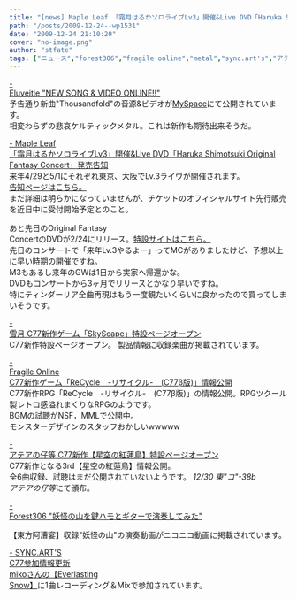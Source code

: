 ```yaml
---
title: "[news] Maple Leaf 「霜月はるかソロライブLv3」開催&Live DVD「Haruka Shimotsuki Original Fantasy Concert」発売告知"
path: "/posts/2009-12-24--wp1531"
date: "2009-12-24 21:10:20"
cover: "no-image.png"
author: "stfate"
tags: ["ニュース","forest306","fragile online","metal","sync.art's","アテアの仔等","雪月","霜月はるか"]
---
```


<style type="text/css">
<!--
p {white-space: pre-wrap};
-->
</style>

<a  href="http://www.eluveitie.ch/en/?view=news" target="_blank">- Eluveitie "NEW SONG & VIDEO ONLINE!!"</a>
予告通り新曲"Thousandfold"の音源&ビデオが<a href="http://www.myspace.com/eluveitie">MySpace</a>にて公開されています。
相変わらずの悲哀ケルティックメタル。これは新作も期待出来そうだ。

<a  href="http://shimotsukin.com/" target="_blank">- Maple Leaf 「霜月はるかソロライブLv3」開催&Live DVD「Haruka Shimotsuki Original Fantasy Concert」発売告知</a>
来年4/29と5/1にそれぞれ東京、大阪でLv.3ライヴが開催されます。
<a href="http://shimotsukin.com/live/">告知ページはこちら。</a>
まだ詳細は明らかになっていませんが、チケットのオフィシャルサイト先行販売を近日中に受付開始予定とのこと。

あと先日のOriginal Fantasy ConcertのDVDが2/24にリリース。<a href="http://www.team-e.co.jp/sp/ofc2009_dvd/">特設サイトはこちら。</a>
先日のコンサートで「来年Lv.3やるよー」ってMCがありましたけど、予想以上に早い時期の開催ですね。
M3もあるし来年のGWは1日から実家へ帰還かな。
DVDもコンサートから3ヶ月でリリースとかなり早いですね。
特にティンダーリア全曲再現はもう一度観たいくらいに良かったので買ってしまいそうです。

<a  href="http://aonokioku.sakura.ne.jp/setsugetsu/" target="_blank">- 雪月 C77新作ゲーム「SkyScape」特設ページオープン</a>
<a href="http://aonokioku.sakura.ne.jp/Skyscape/"><img src="http://aonokioku.sakura.ne.jp/Skyscape/Skyscape.png" alt="" /></a>
C77新作特設ページオープン。
製品情報に収録楽曲が掲載されています。

<a  href="http://www.shinsekai.co.uk/fragile/" target="_blank">- Fragile Online C77新作ゲーム「ReCycle　-リサイクル-　(C77β版)」情報公開</a>
<a href="http://www.shinsekai.co.uk/fragile/"><img src="http://www.shinsekai.co.uk/fragile/images/recycle.jpg" alt="" /></a>
C77新作RPG「ReCycle　-リサイクル-　(C77β版)」の情報公開。RPGツクール製レトロ感溢れまくりなRPGのようです。
BGMの試聴がNSF，MMLで公開中。
モンスターデザインのスタッフおかしいwwwww

<a  href="http://atea.main.jp/phoenicia/index.html" target="_blank">- アテアの仔等 C77新作【星空の紅蓮鳥】特設ページオープン</a>
<a href="http://atea.main.jp/phoenicia/index.html"><img src="http://atea.main.jp/phoenicia/banner.jpg" alt="" /></a>
C77新作となる3rd【星空の紅蓮鳥】情報公開。
全6曲収録、試聴はまだ公開されていないようです。
<em>12/30 東"コ"-38b アテアの仔等</em>にて頒布。

<a  href="http://tohoguitar.blog51.fc2.com/" target="_blank">- Forest306 "妖怪の山を鍵ハモとギターで演奏してみた"</a>

【東方阿漕宴】収録"妖怪の山"の演奏動画がニコニコ動画に掲載されています。

<a  href="http://syncarts.jp/" target="_blank">- SYNC.ART'S C77参加情報更新</a>
<a href="http://miko.s234.xrea.com/products/aecd0001_els/">mikoさんの【Everlasting Snow】</a>に1曲レコーディング＆Mixで参加されています。